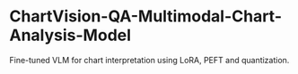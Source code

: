 # ChartVision-QA-Multimodal-Chart-Analysis-Model
Fine-tuned VLM for chart interpretation using LoRA, PEFT and quantization.
